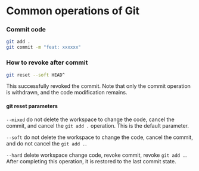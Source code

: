 # Common operations of Git

### Commit code

```bash
git add .
git commit -m "feat: xxxxxx"
```

### How to revoke after commit

```bash
git reset --soft HEAD^
```

This successfully revoked the commit. Note that only the commit operation is
withdrawn, and the code modification remains.

#### git reset parameters

`--mixed`
do not delete the workspace to change the code, cancel the commit, and cancel
the `git add .` operation. This is the default parameter.

`--soft`
do not delete the workspace to change the code, cancel the commit, and do not
cancel the `git add .`.

`--hard`
delete workspace change code, revoke commit, revoke `git add .`. After
completing this operation, it is restored to the last commit state.